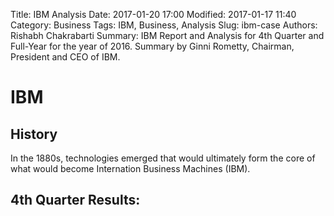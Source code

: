 Title: IBM Analysis
Date: 2017-01-20 17:00
Modified: 2017-01-17 11:40
Category: Business
Tags: IBM, Business, Analysis
Slug: ibm-case
Authors: Rishabh Chakrabarti
Summary: IBM Report and Analysis for 4th Quarter and Full-Year for the year of 2016. Summary by Ginni Rometty, Chairman, President and CEO of IBM.

# IBM

## History

In the 1880s, technologies emerged that would ultimately form the core of what would become Internation Business Machines (IBM).

## 4th Quarter Results:
